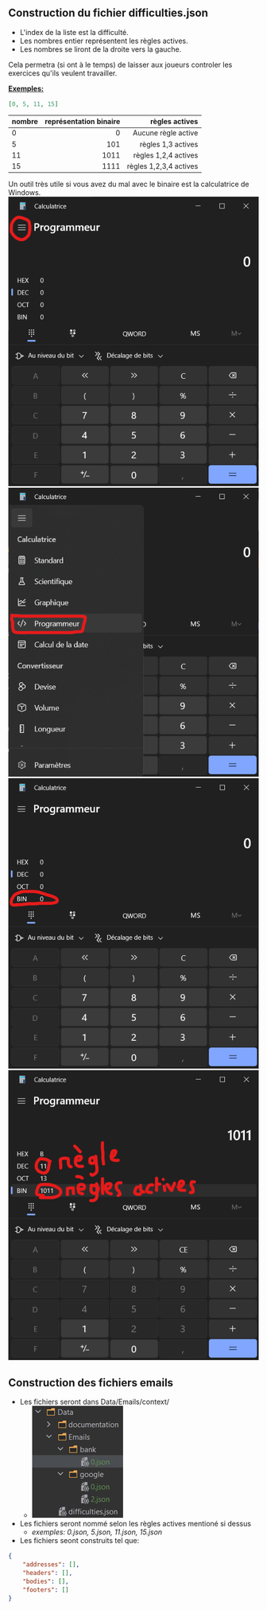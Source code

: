 ﻿## Construction du fichier difficulties.json

- L'index de la liste est la difficulté.
- Les nombres entier représentent les règles actives.
- Les nombres se liront de la droite vers la gauche.

Cela permetra (si ont à le temps) de laisser aux joueurs controler les exercices qu'ils veulent travailler.

<u><b>Exemples:</b></u>

```json
[0, 5, 11, 15]
```

| nombre | représentation binaire |         règles actives |
|--------|-----------------------:|-----------------------:|
| 0      |                      0 |    Aucune règle active |
| 5      |                    101 |     règles 1,3 actives |
| 11     |                   1011 |   règles 1,2,4 actives |
| 15     |                   1111 | règles 1,2,3,4 actives |

Un outil très utile si vous avez du mal avec le binaire est la calculatrice de Windows.
![img.png](img.png)
![img2.png](img2.png)
![img3.png](img3.png)
![img4.png](img4.png)

## Construction des fichiers emails

- Les fichiers seront dans Data/Emails/context/
  - ![img5.png](img5.png)
- Les fichiers seront nommé selon les règles actives mentioné si dessus 
  - <i>exemples: 0.json, 5.json, 11.json, 15.json</i>
- Les fichiers seont construits tel que:

```json
{
	"addresses": [],
	"headers": [],
	"bodies": [],
	"footers": []
}
```
